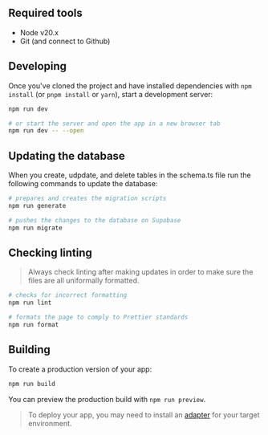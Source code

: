 ## Required tools

- Node v20.x
- Git (and connect to Github)

## Developing

Once you've cloned the project and have installed dependencies with `npm install` (or `pnpm install` or `yarn`), start a development server:

```bash
npm run dev

# or start the server and open the app in a new browser tab
npm run dev -- --open
```

## Updating the database

When you create, udpdate, and delete tables in the schema.ts file run the following commands to update the database:

```bash
# prepares and creates the migration scripts
npm run generate

# pushes the changes to the database on Supabase
npm run migrate
```

## Checking linting

> Always check linting after making updates in order to make sure the files are all uniformally formatted.

```bash
# checks for incorrect formatting
npm run lint

# formats the page to comply to Prettier standards
npm run format
```

## Building

To create a production version of your app:

```bash
npm run build
```

You can preview the production build with `npm run preview`.

> To deploy your app, you may need to install an [adapter](https://kit.svelte.dev/docs/adapters) for your target environment.
